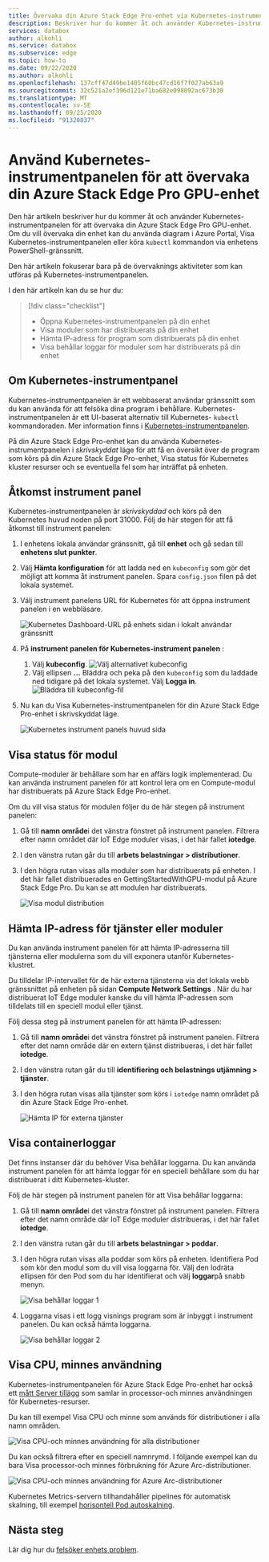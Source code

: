 ```yaml
---
title: Övervaka din Azure Stack Edge Pro-enhet via Kubernetes-instrumentpanelen | Microsoft Docs
description: Beskriver hur du kommer åt och använder Kubernetes-instrumentpanelen för att övervaka din Azure Stack Edge Pro-enhet.
services: databox
author: alkohli
ms.service: databox
ms.subservice: edge
ms.topic: how-to
ms.date: 09/22/2020
ms.author: alkohli
ms.openlocfilehash: 137cff47d49be1405f60bc47cd16f7f027ab63a9
ms.sourcegitcommit: 32c521a2ef396d121e71ba682e098092ac673b30
ms.translationtype: MT
ms.contentlocale: sv-SE
ms.lasthandoff: 09/25/2020
ms.locfileid: "91320837"
---
```

# <a name="use-kubernetes-dashboard-to-monitor-your-azure-stack-edge-pro-gpu-device"></a>Använd Kubernetes-instrumentpanelen för att övervaka din Azure Stack Edge Pro GPU-enhet

Den här artikeln beskriver hur du kommer åt och använder Kubernetes-instrumentpanelen för att övervaka din Azure Stack Edge Pro GPU-enhet. Om du vill övervaka din enhet kan du använda diagram i Azure Portal, Visa Kubernetes-instrumentpanelen eller köra `kubectl` kommandon via enhetens PowerShell-gränssnitt. 

Den här artikeln fokuserar bara på de övervaknings aktiviteter som kan utföras på Kubernetes-instrumentpanelen.

I den här artikeln kan du se hur du:

> [!div class="checklist"]
>
> * Öppna Kubernetes-instrumentpanelen på din enhet
> * Visa moduler som har distribuerats på din enhet
> * Hämta IP-adress för program som distribuerats på din enhet
> * Visa behållar loggar för moduler som har distribuerats på din enhet


## <a name="about-kubernetes-dashboard"></a>Om Kubernetes-instrumentpanel

Kubernetes-instrumentpanelen är ett webbaserat användar gränssnitt som du kan använda för att felsöka dina program i behållare. Kubernetes-instrumentpanelen är ett UI-baserat alternativ till Kubernetes- `kubectl` kommandoraden. Mer information finns i [Kubernetes-instrumentpanelen](https://kubernetes.io/docs/tasks/access-application-cluster/web-ui-dashboard/). 

På din Azure Stack Edge Pro-enhet kan du använda Kubernetes-instrumentpanelen i *skrivskyddat* läge för att få en översikt över de program som körs på din Azure Stack Edge Pro-enhet, Visa status för Kubernetes kluster resurser och se eventuella fel som har inträffat på enheten.

## <a name="access-dashboard"></a>Åtkomst instrument panel

Kubernetes-instrumentpanelen är *skrivskyddad* och körs på den Kubernetes huvud noden på port 31000. Följ de här stegen för att få åtkomst till instrument panelen: 

1. I enhetens lokala användar gränssnitt, gå till **enhet** och gå sedan till **enhetens slut punkter**. 
1. Välj **Hämta konfiguration** för att ladda ned en `kubeconfig` som gör det möjligt att komma åt instrument panelen. Spara `config.json` filen på det lokala systemet.
1. Välj instrument panelens URL för Kubernetes för att öppna instrument panelen i en webbläsare.

    ![Kubernetes Dashboard-URL på enhets sidan i lokalt användar gränssnitt](./media/azure-stack-edge-gpu-monitor-kubernetes-dashboard/kubernetes-dashboard-url-local-ui-1.png)

1. På **instrument panelen för Kubernetes-instrument panelen** :
    
    1. Välj **kubeconfig**. 
        ![Välj alternativet kubeconfig](./media/azure-stack-edge-gpu-monitor-kubernetes-dashboard/kubernetes-dashboard-sign-in-1.png) 
    1. Välj ellipsen **...** Bläddra och peka på den `kubeconfig` som du laddade ned tidigare på det lokala systemet. Välj **Logga in**.
        ![Bläddra till kubeconfig-fil](./media/azure-stack-edge-gpu-monitor-kubernetes-dashboard/kubernetes-dashboard-sign-in-2.png)    

6. Nu kan du Visa Kubernetes-instrumentpanelen för din Azure Stack Edge Pro-enhet i skrivskyddat läge.

    ![Kubernetes instrument panels huvud sida](./media/azure-stack-edge-gpu-monitor-kubernetes-dashboard/kubernetes-dashboard-main-page-1.png)

## <a name="view-module-status"></a>Visa status för modul

Compute-moduler är behållare som har en affärs logik implementerad. Du kan använda instrument panelen för att kontrol lera om en Compute-modul har distribuerats på Azure Stack Edge Pro-enhet.

Om du vill visa status för modulen följer du de här stegen på instrument panelen:

1. Gå till **namn område**i det vänstra fönstret på instrument panelen. Filtrera efter namn området där IoT Edge moduler visas, i det här fallet **iotedge**.
1. I den vänstra rutan går du till **arbets belastningar > distributioner**.
1. I den högra rutan visas alla moduler som har distribuerats på enheten. I det här fallet distribuerades en GettingStartedWithGPU-modul på Azure Stack Edge Pro. Du kan se att modulen har distribuerats.

    ![Visa modul distribution](./media/azure-stack-edge-gpu-monitor-kubernetes-dashboard/kubernetes-view-module-deployment-1.png)

 
## <a name="get-ip-address-for-services-or-modules"></a>Hämta IP-adress för tjänster eller moduler

Du kan använda instrument panelen för att hämta IP-adresserna till tjänsterna eller modulerna som du vill exponera utanför Kubernetes-klustret. 

Du tilldelar IP-intervallet för de här externa tjänsterna via det lokala webb gränssnittet på enheten på sidan **Compute Network Settings** . När du har distribuerat IoT Edge moduler kanske du vill hämta IP-adressen som tilldelats till en speciell modul eller tjänst. 

Följ dessa steg på instrument panelen för att hämta IP-adressen:

1. Gå till **namn område**i det vänstra fönstret på instrument panelen. Filtrera efter det namn område där en extern tjänst distribueras, i det här fallet **iotedge**.
1. I den vänstra rutan går du till **identifiering och belastnings utjämning > tjänster**.
1. I den högra rutan visas alla tjänster som körs i `iotedge` namn området på din Azure Stack Edge Pro-enhet.

    ![Hämta IP för externa tjänster](./media/azure-stack-edge-gpu-monitor-kubernetes-dashboard/kubernetes-get-ip-external-service-1.png)

## <a name="view-container-logs"></a>Visa containerloggar

Det finns instanser där du behöver Visa behållar loggarna. Du kan använda instrument panelen för att hämta loggar för en speciell behållare som du har distribuerat i ditt Kubernetes-kluster.

Följ de här stegen på instrument panelen för att Visa behållar loggarna:

1. Gå till **namn område**i det vänstra fönstret på instrument panelen. Filtrera efter det namn område där IoT Edge moduler distribueras, i det här fallet **iotedge**.
1. I den vänstra rutan går du till **arbets belastningar > poddar**.
1. I den högra rutan visas alla poddar som körs på enheten. Identifiera Pod som kör den modul som du vill visa loggarna för. Välj den lodräta ellipsen för den Pod som du har identifierat och välj **loggar**på snabb menyn.

    ![Visa behållar loggar 1](./media/azure-stack-edge-gpu-monitor-kubernetes-dashboard/kubernetes-view-container-logs-1.png)

1. Loggarna visas i ett logg visnings program som är inbyggt i instrument panelen. Du kan också hämta loggarna.

    ![Visa behållar loggar 2](./media/azure-stack-edge-gpu-monitor-kubernetes-dashboard/kubernetes-view-container-logs-1.png)
    

## <a name="view-cpu-memory-usage"></a>Visa CPU, minnes användning

Kubernetes-instrumentpanelen för Azure Stack Edge Pro-enhet har också ett [mått Server tillägg](https://kubernetes.io/docs/tasks/debug-application-cluster/resource-metrics-pipeline/) som samlar in processor-och minnes användningen för Kubernetes-resurser.
 
Du kan till exempel Visa CPU och minne som används för distributioner i alla namn områden. 

![Visa CPU-och minnes användning för alla distributioner](./media/azure-stack-edge-gpu-monitor-kubernetes-dashboard/view-cpu-memory-all-1.png)

Du kan också filtrera efter en speciell namnrymd. I följande exempel kan du bara Visa processor-och minnes förbrukning för Azure Arc-distributioner.  

![Visa CPU-och minnes användning för Azure Arc-distributioner](./media/azure-stack-edge-gpu-monitor-kubernetes-dashboard/view-cpu-memory-azure-arc-1.png)

Kubernetes Metrics-servern tillhandahåller pipelines för automatisk skalning, till exempel [horisontell Pod autoskalning](https://kubernetes.io/docs/tasks/run-application/horizontal-pod-autoscale/).


## <a name="next-steps"></a>Nästa steg

Lär dig hur du [felsöker enhets problem](azure-stack-edge-gpu-troubleshoot.md).
